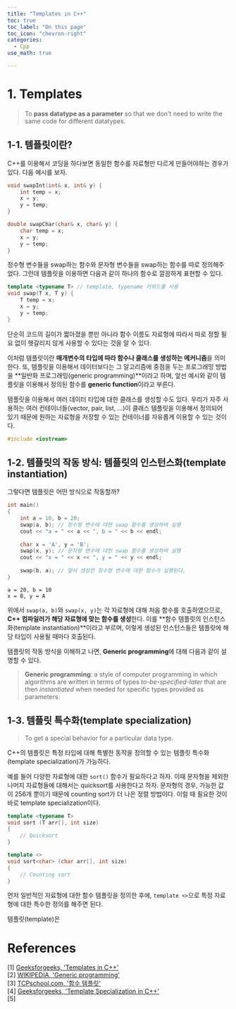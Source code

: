 ```yaml
---
title: "Templates in C++"
toc: true
toc_label: "On this page"
toc_icon: "chevron-right"
categories:
  - Cpp
use_math: true

---
```


# 1. Templates
> To **pass datatype as a parameter** so that we don't need to write the same code for different datatypes.

## 1-1. 템플릿이란?
C++를 이용해서 코딩을 하다보면 동일한 함수를 자료형만 다르게 만들어야하는 경우가 있다. 다음 예시를 보자.
```cpp
void swapInt(int& x, int& y) {
    int temp = x;
    x = y;
    y = temp;
}

double swapChar(char& x, char& y) {
    char temp = x;
    x = y;
    y = temp;
}
```
정수형 변수들을 swap하는 함수와 문자형 변수들을 swap하는 함수를 따로 정의해주었다. 그런데 템플릿을 이용하면 다음과 같이 하나의 함수로 깔끔하게 표현할 수 있다.
```cpp
template <typename T> // template, typename 키워드를 사용
void swap(T x, T y) {
    T temp = x;
    x = y;
    y = temp;
}
```
단순히 코드의 길이가 짧아졌을 뿐만 아니라 함수 이름도 자료형에 따라서 따로 정할 필요 없이 헷갈리지 않게 사용할 수 있다는 것을 알 수 있다.

이처럼 템플릿이란 **매개변수의 타입에 따라 함수나 클래스를 생성하는 메커니즘**을 의미한다. 또, 템플릿을 이용해서 데이터보다는 그 알고리즘에 중점을 두는 프로그래밍 방법을 **일반화 프로그래밍(generic programming)**이라고 하며, 앞선 예시와 같이 템플릿을 이용해서 정의된 함수를 **generic function**이라고 부른다.

템플릿을 이용해서 여러 데이터 타입에 대한 클래스를 생성할 수도 있다. 우리가 자주 사용하는 여러 컨테이너들(vector, pair, list, ...)이 클래스 템플릿을 이용해서 정의되어 있기 때문에 원하는 자료형을 저장할 수 있는 컨테이너를 자유롭게 이용할 수 있는 것이다.
```cpp
#include <iostream>
```


## 1-2. 템플릿의 작동 방식: 템플릿의 인스턴스화(template instantiation)
그렇다면 템플릿은 어떤 방식으로 작동할까?
```cpp
int main()
{
    int a = 10, b = 20;
    swap(a, b); // 정수형 변수에 대한 swap 함수를 생성하여 실행
    cout << "a = " << a << ", b = " << b << endl;
    
    char x = 'A', y = 'B';
    swap(x, y); // 문자형 변수에 대한 swap 함수를 생성하여 실행
    cout << "x = " << x << ", y = " << y << endl;
    
    swap(b, a); // 앞서 생성한 정수형 변수에 대한 함수가 실행된다.
}
```
```
a = 20, b = 10
x = B, y = A
```
위에서 `swap(a, b)`와 `swap(x, y)`는 각 자료형에 대해 처음 함수를 호출하였으므로, **C++ 컴파일러가 해당 자료형에 맞는 함수를 생성**한다. 이를 **함수 템플릿의 인스턴스화(template instantiation)**이라고 부르며, 이렇게 생성된 인스턴스들은 템플릿에 해당 타입이 사용될 때마다 호출된다.

템플릿의 작동 방식을 이해하고 나면, **Generic programming**에 대해 다음과 같이 설명할 수 있다.
> **Generic programming**: a style of computer programming in which algorithms are written in terms of types *to-be-specified-later* that are then *instantiated* when needed for specific types provided as parameters.

## 1-3. 템플릿 특수화(template specialization)
> To get a special behavior for a particular data type.

C++의 템플릿은 특정 타입에 대해 특별한 동작을 정의할 수 있는 템플릿 특수화(template specialization)가 가능하다.

예를 들어 다양한 자료형에 대한 `sort()` 함수가 필요하다고 하자. 이때 문자형을 제외한 나머지 자료형들에 대해서는 quicksort를 사용한다고 하자. 문자형의 경우, 가능한 값이 256개 뿐이기 때문에 counting sort가 더 나은 정렬 방법이다. 이럴 때 필요한 것이 바로 template specialization이다.
```cpp
template <typename T>
void sort (T arr[], int size)
{
    // Quicksort
}

template <>
void sort<char> (char arr[], int size)
{
    // Counting sort
}
```
먼저 일반적인 자료형에 대한 함수 템플릿을 정의한 후에, `template <>`으로 특정 자료형에 대한 특수한 정의를 해주면 된다. 



템플릿(template)은 

# References
[1] [Geeksforgeeks, 'Templates in C++'](https://www.geeksforgeeks.org/templates-cpp/)  
[2] [WIKIPEDIA, 'Generic programming'](https://en.m.wikipedia.org/wiki/Generic_programming)  
[3] [TCPschool.com, '함수 템플릿'](http://tcpschool.com/cpp/cpp_template_function)  
[4] [Geeksforgeeks, 'Template Specialization in C++'](https://www.geeksforgeeks.org/template-specialization-c/)  
[5] 
